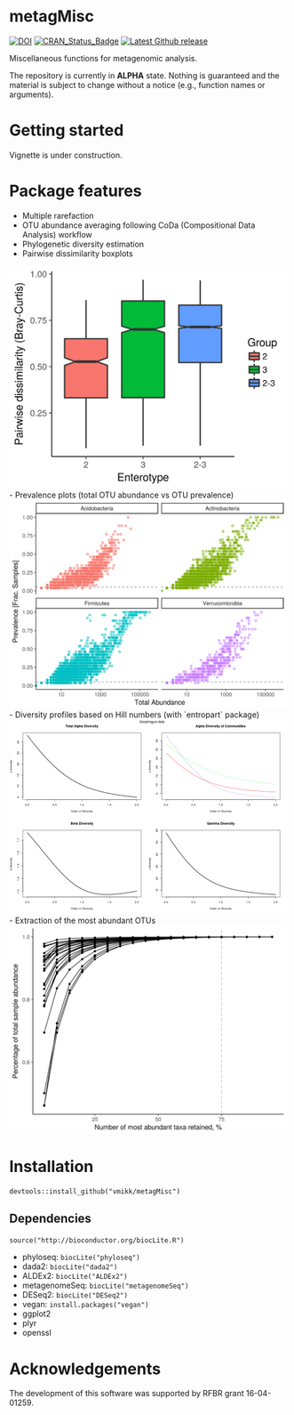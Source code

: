 # metagMisc
[![DOI](https://zenodo.org/badge/DOI/10.5281/zenodo.571403.svg)](https://doi.org/10.5281/zenodo.571403)
[![CRAN_Status_Badge](http://www.r-pkg.org/badges/version/metagMisc)](https://cran.r-project.org/package=metagMisc)
[![Latest Github release](https://img.shields.io/github/release/vmikk/metagMisc.svg)](https://github.com/vmikk/metagMisc/releases/latest)

Miscellaneous functions for metagenomic analysis.

The repository is currently in **ALPHA** state. Nothing is guaranteed and the material is subject to change without a notice (e.g., function names or arguments).

# Getting started

Vignette is under construction.

# Package features
- Multiple rarefaction
- OTU abundance averaging following CoDa (Compositional Data Analysis) workflow
- Phylogenetic diversity estimation
- Pairwise dissimilarity boxplots
<img src="vignettes/Pairwise_dissimilarity_boxplot.png" width="500" title="Pairwise dissimilarity boxplots (enterotype data)" />
- Prevalence plots (total OTU abundance vs OTU prevalence)
<img src="vignettes/Prevalence_plots.png" width="500" title="Prevalence plots (GlobalPatterns data)" />
- Diversity profiles based on Hill numbers (with `entropart` package)
<img src="vignettes/Diversity_profile.png" width="500" title="Diversity profiles (esophagus data)" />
- Extraction of the most abundant OTUs
<img src="vignettes/Filter_top_taxa.png" width="500" title="Top taxa (GlobalPatterns data)" />


# Installation
```
devtools::install_github("vmikk/metagMisc")
```

## Dependencies

`source("http://bioconductor.org/biocLite.R")`
* phyloseq: `biocLite("phyloseq")`
* dada2: `biocLite("dada2")`
* ALDEx2: `biocLite("ALDEx2")`
* metagenomeSeq: `biocLite("metagenomeSeq")`
* DESeq2: `biocLite("DESeq2")`
* vegan: `install.packages("vegan")`
* ggplot2
* plyr
* openssl

# Acknowledgements
The development of this software was supported by RFBR grant 16-04-01259.
